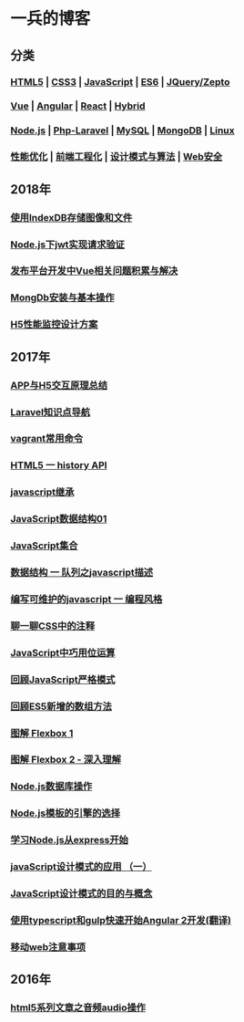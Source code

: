# 一兵的博客

## 分类

### [HTML5](https://github.com/debingfeng/blog/issues?q=is%3Aissue+is%3Aopen+label%3AHTML5)  |  [CSS3](https://github.com/debingfeng/blog/issues?q=is%3Aissue+is%3Aopen+label%3ACSS3) | [JavaScript](https://github.com/debingfeng/blog/issues?q=is%3Aissue+is%3Aopen+label%3AJavaScript) | [ES6]() | [JQuery/Zepto]()


### [Vue](https://github.com/debingfeng/blog/labels/Vue.js) | [Angular]() | [React]() | [Hybrid]()

### [Node.js](https://github.com/debingfeng/blog/issues?q=Node+label%3ANode.js) | [Php-Laravel](https://github.com/debingfeng/blog/issues?q=Laravel+label%3Alaravel) | [MySQL]() | [MongoDB]() | [Linux]()

### [性能优化](https://github.com/debingfeng/blog/labels/%E6%80%A7%E8%83%BD%E4%BC%98%E5%8C%96) | [前端工程化](https://github.com/debingfeng/blog/labels/%E5%89%8D%E7%AB%AF%E5%B7%A5%E7%A8%8B%E5%8C%96) | [设计模式与算法](https://github.com/debingfeng/blog/labels/%E8%AE%BE%E8%AE%A1%E6%A8%A1%E5%BC%8F%E4%B8%8E%E7%AE%97%E6%B3%95) | [Web安全](https://github.com/debingfeng/blog/labels/Web%E5%AE%89%E5%85%A8) 

## 2018年

### [使用IndexDB存储图像和文件](https://github.com/debingfeng/blog/issues/7)

### [Node.js下jwt实现请求验证](https://github.com/debingfeng/blog/issues/8)
### [发布平台开发中Vue相关问题积累与解决](https://github.com/debingfeng/blog/issues/9)

### [MongDb安装与基本操作](https://github.com/debingfeng/blog/issues/10)


### [H5性能监控设计方案](https://github.com/debingfeng/blog/issues/11)

## 2017年

### [APP与H5交互原理总结](https://github.com/debingfeng/blog/issues/6)

### [Laravel知识点导航](https://github.com/debingfeng/blog/issues/15)

### [vagrant常用命令](https://github.com/debingfeng/blog/issues/12)
### [HTML5 一 history API](https://github.com/debingfeng/blog/issues/13)

### [javascript继承](https://github.com/debingfeng/blog/issues/14)
### [JavaScript数据结构01](https://github.com/debingfeng/blog/issues/16)
### [JavaScript集合](https://github.com/debingfeng/blog/issues/17)
### [数据结构 一 队列之javascript描述](https://github.com/debingfeng/blog/issues/18)

### [编写可维护的javascript 一 编程风格](https://github.com/debingfeng/blog/issues/28)
### [聊一聊CSS中的注释](https://github.com/dobbin/blog/issues/5)
### [JavaScript中巧用位运算](https://github.com/dobbin/blog/issues/4)
### [回顾JavaScript严格模式](https://github.com/dobbin/blog/issues/3)
### [回顾ES5新增的数组方法](https://github.com/dobbin/blog/issues/2)

### [图解 Flexbox 1](https://github.com/debingfeng/blog/issues/26)
### [图解 Flexbox 2 - 深入理解](https://github.com/debingfeng/blog/issues/27)
### [Node.js数据库操作](https://github.com/debingfeng/blog/issues/19)
### [Node.js模板的引擎的选择](https://github.com/debingfeng/blog/issues/20)
### [学习Node.js从express开始](https://github.com/debingfeng/blog/issues/21)
### [javaScript设计模式的应用 （一）](https://github.com/debingfeng/blog/issues/22)
### [JavaScript设计模式的目的与概念](https://github.com/debingfeng/blog/issues/23)
### [使用typescript和gulp快速开始Angular 2开发(翻译)](https://github.com/dobbin/blog/issues/1)

### [移动web注意事项](https://github.com/debingfeng/blog/issues/24)


## 2016年

### [html5系列文章之音频audio操作](https://github.com/debingfeng/blog/issues/25)


